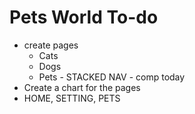 # Pets World To-do

- create pages
  - Cats
  - Dogs
  - Pets - STACKED NAV - comp today
- Create a chart for the pages
- HOME, SETTING, PETS
